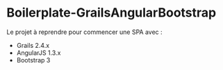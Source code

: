 # Boilerplate-GrailsAngularBootstrap

Le projet à reprendre pour commencer une SPA avec :
- Grails 2.4.x
- AngularJS 1.3.x
- Bootstrap 3
